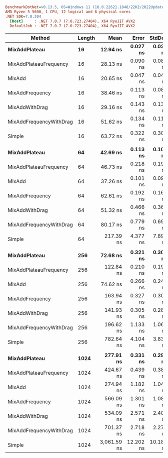 ``` ini

BenchmarkDotNet=v0.13.5, OS=Windows 11 (10.0.22621.1848/22H2/2022Update/SunValley2)
AMD Ryzen 5 5600, 1 CPU, 12 logical and 6 physical cores
.NET SDK=7.0.304
  [Host]     : .NET 7.0.7 (7.0.723.27404), X64 RyuJIT AVX2
  DefaultJob : .NET 7.0.7 (7.0.723.27404), X64 RyuJIT AVX2


```
|                  Method | Length |        Mean |     Error |    StdDev |      Median | Ratio | RatioSD |
|------------------------ |------- |------------:|----------:|----------:|------------:|------:|--------:|
|           **MixAddPlateau** |     **16** |    **12.94 ns** |  **0.027 ns** |  **0.023 ns** |    **12.95 ns** |  **0.25** |    **0.00** |
|  MixAddPlateauFrequency |     16 |    28.13 ns |  0.090 ns |  0.080 ns |    28.13 ns |  0.54 |    0.00 |
|                  MixAdd |     16 |    20.65 ns |  0.047 ns |  0.042 ns |    20.66 ns |  0.40 |    0.00 |
|         MixAddFrequency |     16 |    38.46 ns |  0.113 ns |  0.088 ns |    38.49 ns |  0.74 |    0.00 |
|          MixAddWithDrag |     16 |    29.16 ns |  0.143 ns |  0.134 ns |    29.16 ns |  0.56 |    0.00 |
| MixAddFrequencyWithDrag |     16 |    51.62 ns |  0.134 ns |  0.119 ns |    51.61 ns |  1.00 |    0.00 |
|                  Simple |     16 |    63.72 ns |  0.322 ns |  0.301 ns |    63.59 ns |  1.23 |    0.01 |
|                         |        |             |           |           |             |       |         |
|           **MixAddPlateau** |     **64** |    **42.69 ns** |  **0.113 ns** |  **0.105 ns** |    **42.71 ns** |  **0.53** |    **0.01** |
|  MixAddPlateauFrequency |     64 |    46.73 ns |  0.218 ns |  0.193 ns |    46.74 ns |  0.58 |    0.01 |
|                  MixAdd |     64 |    37.26 ns |  0.101 ns |  0.095 ns |    37.27 ns |  0.46 |    0.00 |
|         MixAddFrequency |     64 |    62.61 ns |  0.192 ns |  0.160 ns |    62.61 ns |  0.78 |    0.01 |
|          MixAddWithDrag |     64 |    51.32 ns |  0.466 ns |  0.363 ns |    51.19 ns |  0.64 |    0.01 |
| MixAddFrequencyWithDrag |     64 |    80.17 ns |  0.779 ns |  0.691 ns |    80.01 ns |  1.00 |    0.00 |
|                  Simple |     64 |   217.39 ns |  4.377 ns |  7.892 ns |   213.14 ns |  2.78 |    0.13 |
|                         |        |             |           |           |             |       |         |
|           **MixAddPlateau** |    **256** |    **72.68 ns** |  **0.321 ns** |  **0.300 ns** |    **72.73 ns** |  **0.37** |    **0.00** |
|  MixAddPlateauFrequency |    256 |   122.84 ns |  0.210 ns |  0.197 ns |   122.80 ns |  0.62 |    0.00 |
|                  MixAdd |    256 |    74.62 ns |  0.266 ns |  0.249 ns |    74.60 ns |  0.38 |    0.00 |
|         MixAddFrequency |    256 |   163.94 ns |  0.327 ns |  0.306 ns |   164.00 ns |  0.83 |    0.01 |
|          MixAddWithDrag |    256 |   141.93 ns |  0.305 ns |  0.285 ns |   141.89 ns |  0.72 |    0.00 |
| MixAddFrequencyWithDrag |    256 |   196.62 ns |  1.133 ns |  1.060 ns |   196.16 ns |  1.00 |    0.00 |
|                  Simple |    256 |   782.64 ns |  4.104 ns |  3.839 ns |   781.45 ns |  3.98 |    0.03 |
|                         |        |             |           |           |             |       |         |
|           **MixAddPlateau** |   **1024** |   **277.91 ns** |  **0.331 ns** |  **0.294 ns** |   **277.91 ns** |  **0.40** |    **0.00** |
|  MixAddPlateauFrequency |   1024 |   424.67 ns |  0.439 ns |  0.389 ns |   424.60 ns |  0.61 |    0.00 |
|                  MixAdd |   1024 |   274.94 ns |  1.182 ns |  1.048 ns |   275.11 ns |  0.39 |    0.00 |
|         MixAddFrequency |   1024 |   566.09 ns |  1.301 ns |  1.086 ns |   566.40 ns |  0.81 |    0.00 |
|          MixAddWithDrag |   1024 |   534.09 ns |  2.571 ns |  2.405 ns |   533.32 ns |  0.76 |    0.00 |
| MixAddFrequencyWithDrag |   1024 |   701.37 ns |  2.718 ns |  2.270 ns |   701.43 ns |  1.00 |    0.00 |
|                  Simple |   1024 | 3,061.59 ns | 12.202 ns | 10.189 ns | 3,060.17 ns |  4.37 |    0.02 |
